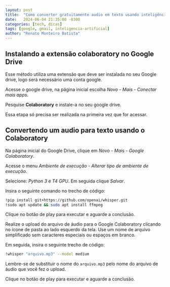 ```yaml
---
layout: post
title:  "Como converter gratuitamente audio em texto usando inteligência artificial"
date:   2024-06-04 21:35:00 -0300
categories: [tech, dicas]
tags: [google, gmail, inteligencia-artificial]
author: "Renato Monteiro Batista"
---
```

## Instalando a extensão colaboratory no Google Drive

Esse método utiliza uma extensão que deve ser instalada no seu Google drive, logo será necessário uma conta google.

Acesse o google drive, na página inicial escolha *Novo* - *Mais* - *Conectar mais apps*.

Pesquise **Colaboratory** e instale-a no seu google drive.

Essa etapa só precisa ser realizada na primeira vez que for acessar.

## Convertendo um audio para texto usando o Colaboratory

Na página inicial do Google Drive, clique em *Novo* - *Mais* - *Google Colaboratory*.

Acesse o menu *Ambiente de execução* - *Alterar tipo de ambiente de execução*.

Selecione: *Python 3* e *T4 GPU*. Em seguida clique *Salvar*.

Insira o seguinte comando no trecho de código:

```bash
!pip install git+https://github.com/openai/whisper.git
!sudo apt update && sudo apt install ffmpeg
```

Clique no botão de play para executar e aguarde a conclusão.

Realize o upload do arquivo de áudio para o Google Colaboratory clicando no ícone de pasta ao lado esquerdo da tela. Use um nome de arquivo simplificado sem caracteres especiais ou espaços em branco.

Em seguida, insira o seguinte trecho de código:

```bash
!whisper "arquivo.mp3" --model medium
```

Lembre-se de substituir o nome do `arquivo.mp3` pelo nome do arquivo de áudio que você fez o upload.

Clique no botão de play para executar e aguarde a conclusão.